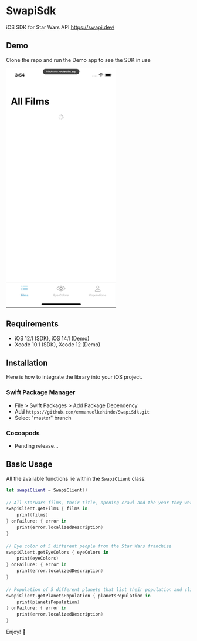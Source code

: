 # SwapiSdk
iOS SDK for Star Wars API https://swapi.dev/

## Demo
Clone the repo and run the Demo app to see the SDK in use

<img src=https://raw.githubusercontent.com/emmanuelkehinde/SwapiSdk/master/Docs/recording.gif width=300/>


## Requirements
- iOS 12.1 (SDK), iOS 14.1 (Demo)
- Xcode 10.1 (SDK), Xcode 12 (Demo)

## Installation

Here is how to integrate the library into your iOS project.

### Swift Package Manager

- File > Swift Packages > Add Package Dependency
- Add `https://github.com/emmanuelkehinde/SwapiSdk.git`
- Select "master" branch

### Cocoapods

- Pending release...

## Basic Usage

All the available functions lie within the `SwapiClient` class.

```swift
let swapiClient = SwapiClient()

// All Starwars films, their title, opening crawl and the year they were released
swapiClient.getFilms { films in
    print(films)
} onFailure: { error in
    print(error.localizedDescription)
}

// Eye color of 5 different people from the Star Wars franchise
swapiClient.getEyeColors { eyeColors in
    print(eyeColors)
} onFailure: { error in
    print(error.localizedDescription)
}

// Population of 5 different planets that list their population and climate
swapiClient.getPlanetsPopulation { planetsPopulation in
    print(planetsPopulation)
} onFailure: { error in
    print(error.localizedDescription)
}
```

Enjoy! 🚀
